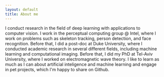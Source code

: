 ```yaml
---
layout: default
title: About me
---
```

I conduct research in the field of deep learning with applications to computer vision. 
I work in the perceptual computing group @ Intel, where I work on problems such as skeleton tracking, person detection,
and face recognition. Before that, I did a post-doc at Duke University, where I conducted academic research in several 
different fields, including machine learning and computational imaging. Before that, I did my PhD at Tel-Aviv University,
where I worked on electromagnetic wave theory. I like to learn as much as I can about artificial inteligence and machine 
learning and engage in pet projects, which I'm happy to share on Github. 
